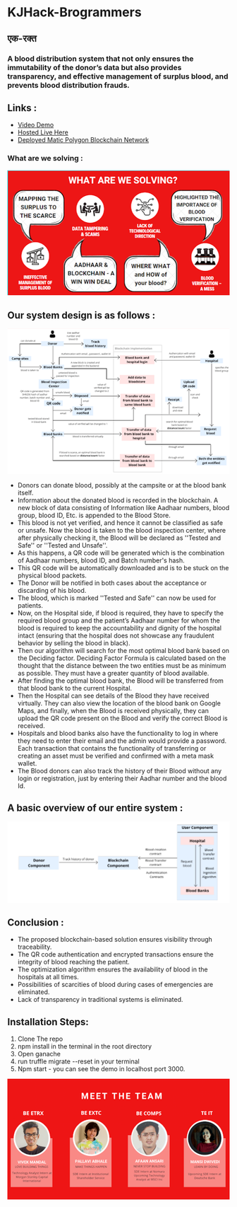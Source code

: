 # KJHack-Brogrammers

## एक-रक्त

### A blood distribution system that not only ensures the immutability of the donor’s data but also provides transparency, and effective management of surplus blood, and prevents blood distribution frauds.

## Links : 

- [Video Demo](https://youtu.be/YA6vNJ2AvEg)
- [Hosted Live Here](https://ekrakt.netlify.app/)
- [Deployed Matic Polygon Blockchain Network](https://mumbai.polygonscan.com/address/0xFf4D391053fAde548A21fA9Cc032b9b85375f0ED)

### What are we solving :

![Alt text](src/Readme/1.png?raw=true "Title")

## Our system design is as follows :

![Alt text](src/Readme/3.png?raw=true "Title")

- Donors can donate blood, possibly at the campsite or at the blood bank itself.
- Information about the donated blood is recorded in the blockchain. A new block of data consisting of Information like Aadhaar numbers, blood group, blood ID, Etc. is appended to the Blood Store.
- This blood is not yet verified, and hence it cannot be classified as safe or unsafe. Now the blood is taken to the blood inspection center, where after physically checking it, the Blood will be declared as ''Tested and Safe'' or ''Tested and Unsafe''.
- As this happens, a QR code will be generated which is the combination of Aadhaar numbers, blood ID, and Batch number's hash.
- This QR code will be automatically downloaded and is to be stuck on the physical blood packets.
- The Donor will be notified in both cases about the acceptance or discarding of his blood.
- The blood, which is marked ''Tested and Safe'' can now be used for patients.
- Now, on the Hospital side, if blood is required, they have to specify the required blood group and the patient’s Aadhaar number for whom the blood is required to keep the accountability and dignity of the hospital intact (ensuring that the hospital does not showcase any fraudulent behavior by selling the blood in black).
- Then our algorithm will search for the most optimal blood bank based on the Deciding factor. Deciding Factor Formula is calculated based on the thought that the distance between the two entities must be as minimum as possible. They must have a greater quantity of blood available.
- After finding the optimal blood bank, the Blood will be transferred from that blood bank to the current Hospital.
- Then the Hospital can see details of the Blood they have received virtually. They can also view the location of the blood bank on Google Maps, and finally, when the Blood is received physically, they can upload the QR code present on the Blood and verify the correct Blood is received.
- Hospitals and blood banks also have the functionality to log in where they need to enter their email and the admin would provide a password. Each transaction that contains the functionality of transferring or creating an asset must be verified and confirmed with a meta mask wallet.
- The Blood donors can also track the history of their Blood without any login or registration, just by entering their Aadhar number and the blood Id.

## A basic overview of our entire system :

![Alt text](src/Readme/4.png?raw=true "Title")

## Conclusion :

- The proposed blockchain-based solution ensures visibility through traceability.
- The QR code authentication and encrypted transactions ensure the integrity of blood reaching the patient.
- The optimization algorithm ensures the availability of blood in the hospitals at all times.
- Possibilities of scarcities of blood during cases of emergencies are eliminated.
- Lack of transparency in traditional systems is eliminated.

## Installation Steps:

1. Clone The repo
2. npm install in the terminal in the root directory
3. Open ganache
4. run truffle migrate --reset in your terminal
5. Npm start - you can see the demo in localhost port 3000.

![Alt text](src/Readme/2.png?raw=true "Title")

